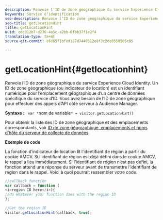 ```yaml
---
description: Renvoie l’ID de zone géographique du service Experience Cloud Identity. Un ID de zone géographique (ou indicateur de location) est un identifiant numérique pour l’emplacement géographique d’un centre de données spécifique du service d’ID. Vous avez besoin de l’ID de zone géographique pour effectuer des appels d’API côté serveur à Audience Manager.
keywords: Service d’identification
seo-description: Renvoie l’ID de zone géographique du service Experience Cloud Identity. Un ID de zone géographique (ou indicateur de location) est un identifiant numérique pour l’emplacement géographique d’un centre de données spécifique du service d’ID. Vous avez besoin de l’ID de zone géographique pour effectuer des appels d’API côté serveur à Audience Manager.
seo-title: getLocationHint
title: getLocationHint
uuid: cdc312b7-d270-4a5c-a2bb-0fbb37f1e2f4
translation-type: tm+mt
source-git-commit: e6d65f1bfed187d7440512e8f3c2de0550506c95

---
```



# getLocationHint{#getlocationhint}

Renvoie l’ID de zone géographique du service Experience Cloud Identity. Un ID de zone géographique (ou indicateur de location) est un identifiant numérique pour l’emplacement géographique d’un centre de données spécifique du service d’ID. Vous avez besoin de l’ID de zone géographique pour effectuer des appels d’API côté serveur à Audience Manager.

**Syntaxe :** ` var *`nom de variable`* = visitor.getLocationHint()`

Pour obtenir la liste des ID de zone géographique et des emplacements correspondants, voir [ID de zone géographique, emplacements et noms d’hôte du serveur de collecte de données](https://marketing.adobe.com/resources/help/en_US/aam/dcs-regions.html).

**Exemple de code**

La fonction d’indicateur de location lit l’identifiant de région à partir du cookie AMCV. Si l’identifiant de région est déjà défini dans le cookie AMCV, le rappel a lieu immédiatement. Si l’identifiant de région n’est pas défini, la fonction attend une réponse du serveur avant de transmettre l’identifiant de région dans le rappel. Voici à quoi pourrait ressembler votre code.

```js
//callback function 
var callback = function ( 
<i>region ID here</i>){ 
//do whatever your function does with the region ID 
}; 
 
//Get the region ID 
visitor.getLocationHint(callback, true); 
```

